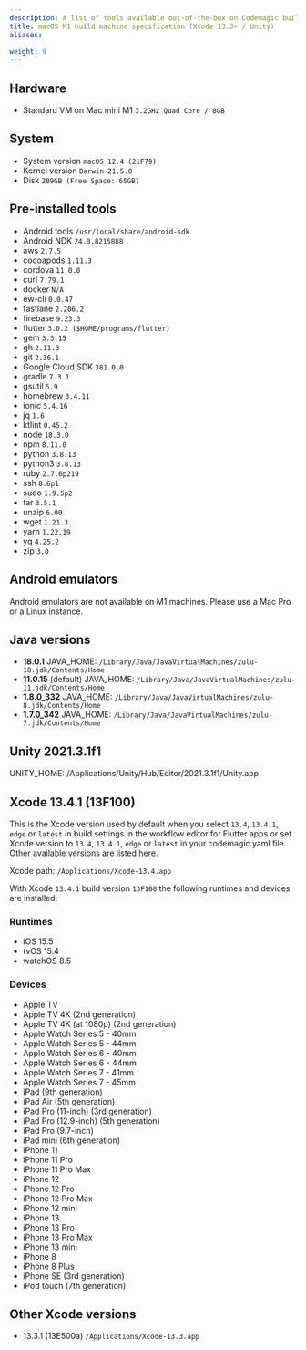 ```yaml
---
description: A list of tools available out-of-the-box on Codemagic build machines.
title: macOS M1 build machine specification (Xcode 13.3+ / Unity)
aliases:

weight: 9
---
```


## Hardware

- Standard VM on Mac mini M1 `3.2GHz Quad Core / 8GB`

## System

- System version `macOS 12.4 (21F79)`
- Kernel version `Darwin 21.5.0`
- Disk `209GB (Free Space: 65GB)`

## Pre-installed tools

- Android tools `/usr/local/share/android-sdk`
- Android NDK `24.0.8215888`
- aws `2.7.5`
- cocoapods `1.11.3`
- cordova `11.0.0`
- curl `7.79.1`
- docker `N/A`
- ew-cli `0.0.47`
- fastlane `2.206.2`
- firebase `9.23.3`
- flutter `3.0.2 ($HOME/programs/flutter)`
- gem `3.3.15`
- gh `2.11.3`
- git `2.36.1`
- Google Cloud SDK `381.0.0`
- gradle `7.3.1`
- gsutil `5.9`
- homebrew `3.4.11`
- ionic `5.4.16`
- jq `1.6`
- ktlint `0.45.2`
- node `18.3.0`
- npm `8.11.0`
- python `3.8.13`
- python3 `3.8.13`
- ruby `2.7.6p219`
- ssh `8.6p1`
- sudo `1.9.5p2`
- tar `3.5.1`
- unzip `6.00`
- wget `1.21.3`
- yarn `1.22.19`
- yq `4.25.2`
- zip `3.0`

## Android emulators

Android emulators are not available on M1 machines. Please use a Mac Pro or a Linux instance.

## Java versions

- **18.0.1** JAVA_HOME: `/Library/Java/JavaVirtualMachines/zulu-18.jdk/Contents/Home`
- **11.0.15** (default) JAVA_HOME: `/Library/Java/JavaVirtualMachines/zulu-11.jdk/Contents/Home`
- **1.8.0_332** JAVA_HOME: `/Library/Java/JavaVirtualMachines/zulu-8.jdk/Contents/Home`
- **1.7.0_342** JAVA_HOME: `/Library/Java/JavaVirtualMachines/zulu-7.jdk/Contents/Home`

## Unity 2021.3.1f1

UNITY_HOME: /Applications/Unity/Hub/Editor/2021.3.1f1/Unity.app

## Xcode 13.4.1 (13F100)

This is the Xcode version used by default when you select `13.4`, `13.4.1`, `edge` or `latest` in build settings in the workflow 
editor for Flutter apps or set Xcode version to `13.4`, `13.4.1`, `edge` or `latest` in your codemagic.yaml file.
Other available versions are listed [here](#other-xcode-versions).

Xcode path: `/Applications/Xcode-13.4.app`

With Xcode `13.4.1` build version `13F100` the following runtimes and devices are installed:

### Runtimes

- iOS 15.5
- tvOS 15.4
- watchOS 8.5

### Devices

- Apple TV
- Apple TV 4K (2nd generation)
- Apple TV 4K (at 1080p) (2nd generation)
- Apple Watch Series 5 - 40mm
- Apple Watch Series 5 - 44mm
- Apple Watch Series 6 - 40mm
- Apple Watch Series 6 - 44mm
- Apple Watch Series 7 - 41mm
- Apple Watch Series 7 - 45mm
- iPad (9th generation)
- iPad Air (5th generation)
- iPad Pro (11-inch) (3rd generation)
- iPad Pro (12.9-inch) (5th generation)
- iPad Pro (9.7-inch)
- iPad mini (6th generation)
- iPhone 11
- iPhone 11 Pro
- iPhone 11 Pro Max
- iPhone 12
- iPhone 12 Pro
- iPhone 12 Pro Max
- iPhone 12 mini
- iPhone 13
- iPhone 13 Pro
- iPhone 13 Pro Max
- iPhone 13 mini
- iPhone 8
- iPhone 8 Plus
- iPhone SE (3rd generation)
- iPod touch (7th generation)

## Other Xcode versions

- 13.3.1 (13E500a) `/Applications/Xcode-13.3.app`
